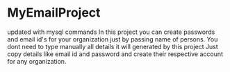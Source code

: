 # MyEmailProject
updated with mysql commands
In this project you can create passwords and email id's for your organization just by passing 
name of persons. You dont need to type manually all details it will generated by this project 
Just copy details like email id and password and create their respective account for any organization.
